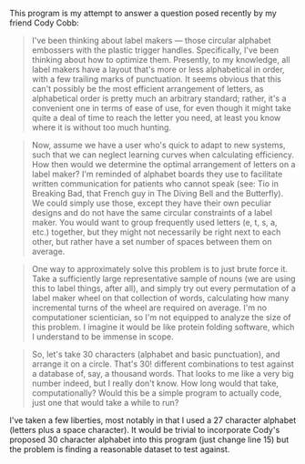This program is my attempt to answer a question posed recently by my friend Cody Cobb:

> I've been thinking about label makers — those circular alphabet embossers with the plastic trigger handles. Specifically, I've been thinking about how to optimize them. Presently, to my knowledge, all label makers have a layout that's more or less alphabetical in order, with a few trailing marks of punctuation. It seems obvious that this can't possibly be the most efficient arrangement of letters, as alphabetical order is pretty much an arbitrary standard; rather, it's a convenient one in terms of ease of use, for even though it might take quite a deal of time to reach the letter you need, at least you know where it is without too much hunting.

> Now, assume we have a user who's quick to adapt to new systems, such that we can neglect learning curves when calculating efficiency. How then would we determine the optimal arrangement of letters on a label maker? I'm reminded of alphabet boards they use to facilitate written communication for patients who cannot speak (see: Tio in Breaking Bad, that French guy in The Diving Bell and the Butterfly). We could simply use those, except they have their own peculiar designs and do not have the same circular constraints of a label maker. You would want to group frequently used letters (e, t, s, a, etc.) together, but they might not necessarily be right next to each other, but rather have a set number of spaces between them on average.

>One way to approximately solve this problem is to just brute force it. Take a sufficiently large representative sample of nouns (we are using this to label things, after all), and simply try out every permutation of a label maker wheel on that collection of words, calculating how many incremental turns of the wheel are required on average. I'm no computationer scientician, so I'm not equipped to analyze the size of this problem. I imagine it would be like protein folding software, which I understand to be immense in scope.

>So, let's take 30 characters (alphabet and basic punctuation), and arrange it on a circle. That's 30! different combinations to test against a database of, say, a thousand words. That looks to me like a very big number indeed, but I really don't know. How long would that take, computationally? Would this be a simple program to actually code, just one that would take a while to run?

I've taken a few liberties, most notably in that I used a 27 character alphabet (letters plus a space character).  It would be trivial to incorporate Cody's proposed 30 character alphabet into this program (just change line 15) but the problem is finding a reasonable dataset to test against.
